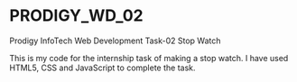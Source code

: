 # PRODIGY_WD_02
Prodigy InfoTech Web Development Task-02 Stop Watch

This is my code for the internship task of making a stop watch.
I have used HTML5, CSS and JavaScript to complete the task.
